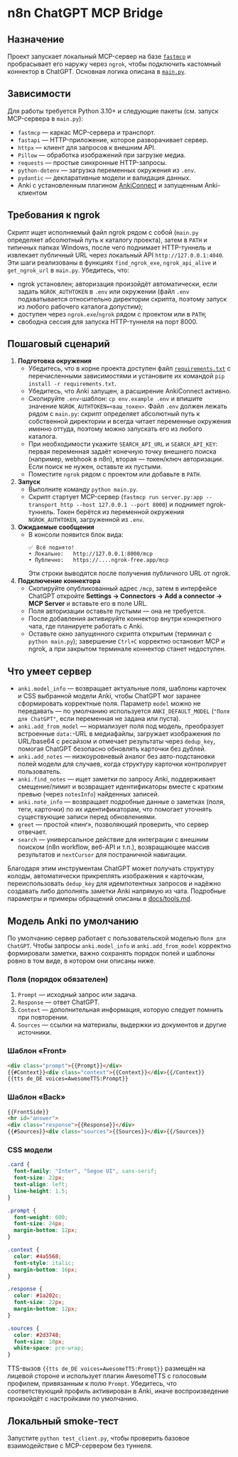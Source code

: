 # n8n ChatGPT MCP Bridge

## Назначение
Проект запускает локальный MCP-сервер на базе [`fastmcp`](https://github.com/entrez/fastmcp) и пробрасывает его наружу через `ngrok`, чтобы подключить кастомный коннектор в ChatGPT. Основная логика описана в [`main.py`](main.py).

## Зависимости
Для работы требуется Python 3.10+ и следующие пакеты (см. запуск MCP-сервера в `main.py`):
- `fastmcp` — каркас MCP-сервера и транспорт.
- `fastapi` — HTTP-приложение, которое разворачивает сервер.
- `httpx` — клиент для запросов к внешним API.
- `Pillow` — обработка изображений при загрузке медиа.
- `requests` — простые синхронные HTTP-запросы.
- `python-dotenv` — загрузка переменных окружения из `.env`.
- `pydantic` — декларативные модели и валидация данных.
- Anki с установленным плагином [AnkiConnect](https://foosoft.net/projects/anki-connect/) и запущенным Anki-клиентом

## Требования к ngrok
Скрипт ищет исполняемый файл ngrok рядом с собой (`main.py` определяет абсолютный путь к каталогу проекта), затем в `PATH` и типичных папках Windows, после чего поднимает HTTP-туннель и извлекает публичный URL через локальный API `http://127.0.0.1:4040`. Эти шаги реализованы в функциях `find_ngrok_exe`, `ngrok_api_alive` и `get_ngrok_url` в `main.py`. Убедитесь, что:
- ngrok установлен; авторизация произойдёт автоматически, если задать `NGROK_AUTHTOKEN` в `.env` или окружении (файл `.env` подхватывается относительно директории скрипта, поэтому запуск из любого рабочего каталога допустим);
- доступен через `ngrok.exe`/`ngrok` рядом с проектом или в `PATH`;
- свободна сессия для запуска HTTP-туннеля на порт 8000.

## Пошаговый сценарий
1. **Подготовка окружения**
   - Убедитесь, что в корне проекта доступен файл [`requirements.txt`](requirements.txt) с перечисленными зависимостями и установите их командой `pip install -r requirements.txt`.
   - Убедитесь, что Anki запущен, а расширение AnkiConnect активно.
   - Скопируйте `.env`-шаблон: `cp env.example .env` и впишите значение `NGROK_AUTHTOKEN=<ваш_токен>`.
     Файл `.env` должен лежать рядом с `main.py`: скрипт определяет абсолютный путь к собственной директории и всегда читает переменные окружения именно оттуда, поэтому можно запускать его из любого каталога.
   - При необходимости укажите `SEARCH_API_URL` и `SEARCH_API_KEY`: первая переменная задаёт конечную точку внешнего поиска (например, webhook в n8n), вторая — токен/ключ авторизации. Если поиск не нужен, оставьте их пустыми.
   - Поместите `ngrok` рядом с проектом или добавьте в `PATH`.
2. **Запуск**
   - Выполните команду `python main.py`.
   - Скрипт стартует MCP-сервер (`fastmcp run server.py:app --transport http --host 127.0.0.1 --port 8000`) и поднимет ngrok-туннель. Токен берётся из переменной окружения `NGROK_AUTHTOKEN`, загруженной из `.env`.
3. **Ожидаемые сообщения**
   - В консоли появится блок вида:
     ```
     ✅ Всё поднято!
     • Локально:   http://127.0.0.1:8000/mcp
     • Публично:   https://....ngrok-free.app/mcp
     ```
     Эти строки выводятся после получения публичного URL от ngrok.
4. **Подключение коннектора**
   - Скопируйте опубликованный адрес `/mcp`, затем в интерфейсе ChatGPT откройте **Settings → Connectors → Add a connector → MCP Server** и вставьте его в поле URL.
   - Поля авторизации оставьте пустыми — она не требуется.
   - После добавления активируйте коннектор внутри конкретного чата, где планируете работать с Anki.
   - Оставьте окно запущенного скрипта открытым (терминал с `python main.py`); завершение `Ctrl+C` корректно остановит MCP и ngrok, а при закрытом терминале коннектор станет недоступен.

## Что умеет сервер
- `anki.model_info` — возвращает актуальные поля, шаблоны карточек и CSS выбранной модели Anki, чтобы ChatGPT мог заранее сформировать корректные поля. Параметр `model` можно не передавать — по умолчанию используется `ANKI_DEFAULT_MODEL` (`"Поля для ChatGPT"`, если переменная не задана или пуста).
- `anki.add_from_model` — нормализует поля под модель, преобразует встроенные `data:`-URL в медиафайлы, загружает изображения по URL/base64 с ресайзом и отмечает результаты через `dedup_key`, помогая ChatGPT безопасно обновлять карточки без дублей.
- `anki.add_notes` — низкоуровневый аналог без авто-подстановки полей модели для случаев, когда структуру карточки контролирует пользователь.
- `anki.find_notes` — ищет заметки по запросу Anki, поддерживает смещение/лимит и возвращает идентификаторы вместе с кратким превью (через `notesInfo`) найденных записей.
- `anki.note_info` — возвращает подробные данные о заметках (поля, теги, карточки) по их идентификаторам, что помогает уточнять существующие записи перед обновлениями.
- `greet` — простой «пинг», позволяющий проверить, что сервер отвечает.
- `search` — универсальное действие для интеграции с внешним поиском (n8n workflow, веб-API и т.п.), возвращающее массив результатов и `nextCursor` для постраничной навигации.

Благодаря этим инструментам ChatGPT может получать структуру колоды, автоматически прикреплять изображения к карточкам, переиспользовать `dedup_key` для идемпотентных запросов и надёжно создавать либо дополнять заметки Anki напрямую из чата. Подробные параметры и примеры обращений описаны в [docs/tools.md](docs/tools.md).

## Модель Anki по умолчанию

По умолчанию сервер работает с пользовательской моделью `Поля для ChatGPT`. Чтобы запросы `anki.model_info` и `anki.add_from_model` корректно формировали заметки, важно сохранять порядок полей и шаблоны ровно в том виде, в котором они описаны ниже.

### Поля (порядок обязателен)
1. `Prompt` — исходный запрос или задача.
2. `Response` — ответ ChatGPT.
3. `Context` — дополнительная информация, которую следует помнить при повторении.
4. `Sources` — ссылки на материалы, выдержки из документов и другие источники.

### Шаблон «Front»
```html
<div class="prompt">{{Prompt}}</div>
{{#Context}}<div class="context">{{Context}}</div>{{/Context}}
{{tts de_DE voices=AwesomeTTS:Prompt}}
```

### Шаблон «Back»
```html
{{FrontSide}}
<hr id="answer">
<div class="response">{{Response}}</div>
{{#Sources}}<div class="sources">{{Sources}}</div>{{/Sources}}
```

### CSS модели
```css
.card {
  font-family: "Inter", "Segoe UI", sans-serif;
  font-size: 22px;
  text-align: left;
  line-height: 1.5;
}

.prompt {
  font-weight: 600;
  font-size: 24px;
  margin-bottom: 12px;
}

.context {
  color: #4a5568;
  font-style: italic;
  margin-bottom: 16px;
}

.response {
  color: #1a202c;
  font-size: 22px;
  margin-bottom: 12px;
}

.sources {
  color: #2d3748;
  font-size: 18px;
  white-space: pre-wrap;
}
```


TTS-вызов `{{tts de_DE voices=AwesomeTTS:Prompt}}` размещён на лицевой стороне и использует плагин AwesomeTTS с голосовым профилем, привязанным к полю `Prompt`. Убедитесь, что соответствующий профиль активирован в Anki, иначе воспроизведение произойдёт с настройками по умолчанию.

## Локальный smoke-тест
Запустите `python test_client.py`, чтобы проверить базовое взаимодействие с MCP-сервером без туннеля.
